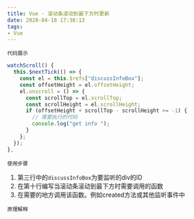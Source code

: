 ```yaml
---
title: Vue - 滚动条滚动到最下方时更新
date: 2020-04-18 17:38:13
tags: 
- Vue
---
```




`代码展示`

```js
watchScroll() {
  this.$nextTick(() => {
    const el = this.$refs["discussInfoBox"];
    const offsetHeight = el.offsetHeight;
    el.onscroll = () => {
      const scrollTop = el.scrollTop;
      const scrollHeight = el.scrollHeight;
      if (offsetHeight + scrollTop - scrollHeight >= -1) {
        // 需要执行的代码
        console.log("get info ");
      }
    };
  });
},
```



`使用步骤`

1. 第三行中的`discussInfoBox`为要监听的div的ID
2. 在第十行编写当滚动条滚动到最下方时需要调用的函数
3. 在需要的地方调用该函数。例如created方法或其他监听事件中



`原理解释`


